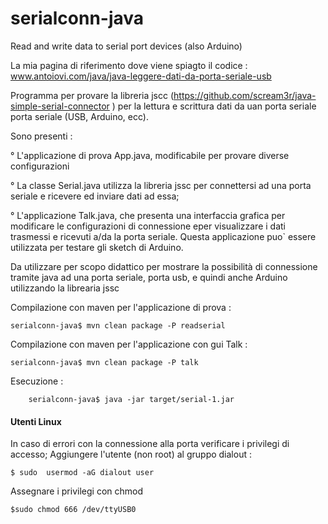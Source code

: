 # serialconn-java
Read and write data to serial port devices (also  Arduino)

La mia pagina di riferimento dove viene spiagto il codice :
  www.antoiovi.com/java/java-leggere-dati-da-porta-seriale-usb

 Programma per provare la libreria jscc (https://github.com/scream3r/java-simple-serial-connector ) per la lettura  e scrittura dati da uan porta seriale porta seriale (USB, Arduino, ecc).
 
 Sono presenti : 
    
 ° L'applicazione di prova App.java, modificabile per provare diverse configurazioni
 
 ° La classe Serial.java utilizza la libreria jssc per connettersi ad una porta seriale e ricevere ed inviare dati ad essa;
 
  ° L'applicazione Talk.java, che presenta una interfaccia grafica per modificare 
  	le configurazioni di connessione eper visualizzare i dati trasmessi e ricevuti a/da 
  	la porta seriale. Questa applicazione puo` essere utilizzata per testare gli sketch di Arduino.
 
 
 Da utilizzare per scopo didattico per mostrare la possibilità di connessione tramite java ad una 
 porta seriale, porta usb, e quindi anche Arduino utilizzando la librearia jssc
  
 Compilazione con maven per l'applicazione di prova : 
 			
	serialconn-java$ mvn clean package -P readserial
 
 Compilazione con maven per l'applicazione con gui Talk : 
 		
	serialconn-java$ mvn clean package -P talk
 		
 Esecuzione :
		
		serialconn-java$ java -jar target/serial-1.jar 		

#### Utenti Linux
  
 
 In caso di errori con la connessione alla porta verificare i privilegi di accesso;
 Aggiungere l'utente (non root)  al gruppo dialout :
	
	$ sudo  usermod -aG dialout user

  Assegnare i privilegi con chmod 
			
	$sudo chmod 666 /dev/ttyUSB0
 
 
